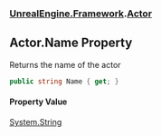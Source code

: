 ### [UnrealEngine.Framework](./UnrealEngine-Framework.md 'UnrealEngine.Framework').[Actor](./Actor.md 'UnrealEngine.Framework.Actor')
## Actor.Name Property
Returns the name of the actor  
```csharp
public string Name { get; }
```
#### Property Value
[System.String](https://docs.microsoft.com/en-us/dotnet/api/System.String 'System.String')  
